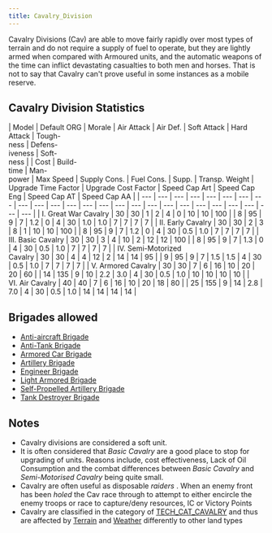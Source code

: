 ```yaml
---
title: Cavalry_Division
---
```

 Cavalry Divisions (Cav) are able to move fairly rapidly over most types of terrain and do not require a supply of fuel to operate, but they are lightly armed when compared with Armoured units, and the automatic weapons of the time can inflict devastating casualties to both men and horses. That is not to say that Cavalry can't prove useful in some instances as a mobile reserve.

Cavalry Division Statistics
---------------------------

| Model | Default ORG | Morale | Air Attack | Air Def. | Soft Attack | Hard Attack | Tough-  
ness | Defens-  
iveness | Soft-  
ness |  | Cost | Build-  
time | Man-  
power | Max Speed | Supply Cons. | Fuel Cons. | Supp. | Transp. Weight | Upgrade Time Factor | Upgrade Cost Factor | Speed Cap Art | Speed Cap Eng | Speed Cap AT | Speed Cap AA |
| --- | --- | --- | --- | --- | --- | --- | --- | --- | --- | --- | --- | --- | --- | --- | --- | --- | --- | --- | --- | --- | --- | --- | --- | --- |
| I. Great War Cavalry | 30 | 30 | 1 | 2 | 4 | 0 | 10 | 10 | 100 |  | 8 | 95 | 9 | 7 | 1.2 | 0 | 4 | 30 | 1.0 | 1.0 | 7 | 7 | 7 | 7 |
| II. Early Cavalry | 30 | 30 | 2 | 3 | 8 | 1 | 10 | 10 | 100 |  | 8 | 95 | 9 | 7 | 1.2 | 0 | 4 | 30 | 0.5 | 1.0 | 7 | 7 | 7 | 7 |
| III. Basic Cavalry | 30 | 30 | 3 | 4 | 10 | 2 | 12 | 12 | 100 |  | 8 | 95 | 9 | 7 | 1.3 | 0 | 4 | 30 | 0.5 | 1.0 | 7 | 7 | 7 | 7 |
| IV. Semi-Motorized  
Cavalry | 30 | 30 | 4 | 4 | 12 | 2 | 14 | 14 | 95 |  | 9 | 95 | 9 | 7 | 1.5 | 1.5 | 4 | 30 | 0.5 | 1.0 | 7 | 7 | 7 | 7 |
| V. Armored Cavalry | 30 | 30 | 7 | 6 | 16 | 10 | 20 | 20 | 60 |  | 14 | 135 | 9 | 10 | 2.2 | 3.0 | 4 | 30 | 0.5 | 1.0 | 10 | 10 | 10 | 10 |
| VI. Air Cavalry | 40 | 40 | 7 | 6 | 16 | 10 | 20 | 18 | 80 |  | 25 | 155 | 9 | 14 | 2.8 | 7.0 | 4 | 30 | 0.5 | 1.0 | 14 | 14 | 14 | 14 |

Brigades allowed
----------------

*   [Anti-aircraft Brigade](/wiki/Anti-aircraft_Brigade "Anti-aircraft Brigade")
*   [Anti-Tank Brigade](/wiki/Anti-Tank_Brigade "Anti-Tank Brigade")
*   [Armored Car Brigade](/wiki/Armored_Car_Brigade "Armored Car Brigade")
*   [Artillery Brigade](/wiki/Artillery_Brigade "Artillery Brigade")
*   [Engineer Brigade](/wiki/Engineer_Brigade "Engineer Brigade")
*   [Light Armored Brigade](/wiki/Light_Armored_Brigade "Light Armored Brigade")
*   [Self-Propelled Artillery Brigade](/wiki/Self-Propelled_Artillery_Brigade "Self-Propelled Artillery Brigade")
*   [Tank Destroyer Brigade](/wiki/Tank_Destroyer_Brigade "Tank Destroyer Brigade")

Notes
-----

*   Cavalry divisions are considered a soft unit.
*   It is often considered that _Basic Cavalry_ are a good place to stop for upgrading of units. Reasons include, cost effectiveness, Lack of Oil Consumption and the combat differences between _Basic Cavalry_ and _Semi-Motorised Cavalry_ being quite small.
*   Cavalry are often useful as disposable _raiders_ . When an enemy front has been _holed_ the Cav race through to attempt to either encircle the enemy troops or race to capture/deny resources, IC or Victory Points
*   Cavalry are classified in the category of [TECH\_CAT\_CAVALRY](/wiki/index.php?title=TECH_CAT_CAVALRY&action=edit&redlink=1 "TECH CAT CAVALRY (page does not exist)") and thus are affected by [Terrain](/wiki/index.php?title=Terrain&action=edit&redlink=1 "Terrain (page does not exist)") and [Weather](/wiki/Weather "Weather") differently to other land types